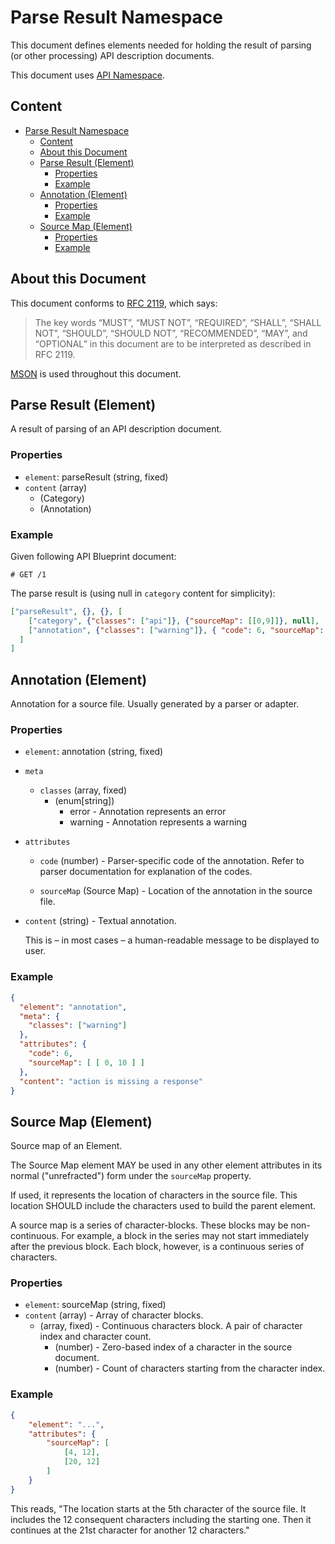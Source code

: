 # Parse Result Namespace

This document defines elements needed for holding the result of parsing
(or other processing) API description documents.

This document uses [API Namespace][].

## Content

<!-- TOC depth:3 withLinks:1 updateOnSave:0 -->
- [Parse Result Namespace](#parse-result-namespace)
	- [Content](#content)
	- [About this Document](#about-this-document)
	- [Parse Result (Element)](#parse-result-element)
		- [Properties](#properties)
		- [Example](#example)
	- [Annotation (Element)](#annotation-element)
		- [Properties](#properties)
		- [Example](#example)
	- [Source Map (Element)](#source-map-element)
		- [Properties](#properties)
		- [Example](#example)


<!-- /TOC -->

## About this Document

This document conforms to [RFC 2119][], which says:

> The key words “MUST”, “MUST NOT”, “REQUIRED”, “SHALL”, “SHALL NOT”, “SHOULD”, “SHOULD NOT”, “RECOMMENDED”, “MAY”, and “OPTIONAL” in this document are to be interpreted as described in RFC 2119.

[MSON][] is used throughout this document.

## Parse Result (Element)

A result of parsing of an API description document.

### Properties

- `element`: parseResult (string, fixed)
- `content` (array)
    - (Category)
    - (Annotation)

### Example

Given following API Blueprint document:

```apib
# GET /1
```

The parse result is (using null in `category` content for simplicity):

```json
["parseResult", {}, {}, [
    ["category", {"classes": ["api"]}, {"sourceMap": [[0,9]]}, null],
    ["annotation", {"classes": ["warning"]}, { "code": 6, "sourceMap": [[0,9]] }, "action is missing a response"]
  ]
]
```

## Annotation (Element)

Annotation for a source file. Usually generated by a parser or adapter.

### Properties

- `element`: annotation (string, fixed)
- `meta`
  - `classes` (array, fixed)
      - (enum[string])
          - error - Annotation represents an error
          - warning - Annotation represents a warning

- `attributes`
    - `code` (number) - Parser-specific code of the annotation.
    Refer to parser documentation for explanation of the codes.

    - `sourceMap` (Source Map) - Location of the annotation in the source file.

- `content` (string) - Textual annotation.

    This is – in most cases – a human-readable message to be displayed to user.

### Example

```json
{
  "element": "annotation",
  "meta": {
    "classes": ["warning"]
  },
  "attributes": {
    "code": 6,
    "sourceMap": [ [ 0, 10 ] ]
  },
  "content": "action is missing a response"
}
```

## Source Map (Element)

Source map of an Element.

The Source Map element MAY be used in any other element attributes in its
normal ("unrefracted") form under the `sourceMap` property.

If used, it represents the location of characters in the source file.
This location SHOULD include the characters used to build the parent element.

A source map is a series of character-blocks. These
blocks may be non-continuous. For example, a block in the series may not start
immediately after the previous block. Each block, however, is a continuous
series of characters.

### Properties

- `element`: sourceMap (string, fixed)
- `content` (array) - Array of character blocks.
    - (array, fixed) - Continuous characters block. A pair of character index and character count.
      - (number) - Zero-based index of a character in the source document.
      - (number) - Count of characters starting from the character index.

### Example

```json
{
	"element": "...",
	"attributes": {
		"sourceMap": [
			[4, 12],
			[20, 12]
		]
	}
}
```

This reads, "The location starts at the 5th character of the source file. It
includes the 12 consequent characters including the starting one. Then it
continues at the 21st character for another 12 characters."

[MSON]: https://github.com/apiaryio/mson
[API Namespace]: api-namespace.md

[RFC 2119]: https://datatracker.ietf.org/doc/rfc2119/
